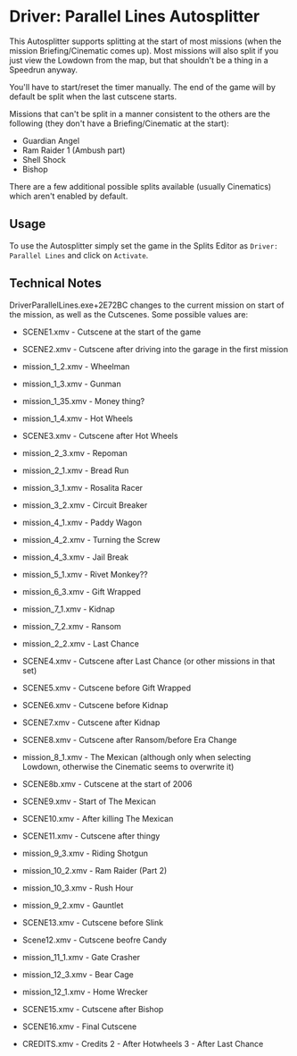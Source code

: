 # Driver: Parallel Lines Autosplitter

This Autosplitter supports splitting at the start of most missions (when the mission Briefing/Cinematic comes up). Most missions will also split if you just view the Lowdown from the map, but that shouldn't be a thing in a Speedrun anyway.

You'll have to start/reset the timer manually. The end of the game will by default be split when the last cutscene starts.

Missions that can't be split in a manner consistent to the others are the following (they don't have a Briefing/Cinematic at the start):

* Guardian Angel
* Ram Raider 1 (Ambush part)
* Shell Shock
* Bishop

There are a few additional possible splits available (usually Cinematics) which aren't enabled by default.

## Usage

To use the Autosplitter simply set the game in the Splits Editor as `Driver: Parallel Lines` and click on `Activate`.

## Technical Notes
DriverParallelLines.exe+2E72BC changes to the current mission on start of the mission, as well as the Cutscenes. Some possible values are:

* SCENE1.xmv - Cutscene at the start of the game
* SCENE2.xmv - Cutscene after driving into the garage in the first mission
* mission_1_2.xmv - Wheelman
* mission_1_3.xmv - Gunman
* mission_1_35.xmv - Money thing?
* mission_1_4.xmv - Hot Wheels
* SCENE3.xmv - Cutscene after Hot Wheels
* mission_2_3.xmv - Repoman
* mission_2_1.xmv - Bread Run
* mission_3_1.xmv - Rosalita Racer
* mission_3_2.xmv - Circuit Breaker
* mission_4_1.xmv - Paddy Wagon
* mission_4_2.xmv - Turning the Screw
* mission_4_3.xmv - Jail Break
* mission_5_1.xmv - Rivet Monkey??
* mission_6_3.xmv - Gift Wrapped
* mission_7_1.xmv - Kidnap
* mission_7_2.xmv - Ransom
* mission_2_2.xmv - Last Chance
* SCENE4.xmv - Cutscene after Last Chance (or other missions in that set)
* SCENE5.xmv - Cutscene before Gift Wrapped
* SCENE6.xmv - Cutscene before Kidnap
* SCENE7.xmv - Cutscene after Kidnap
* SCENE8.xmv - Cutscene after Ransom/before Era Change

* mission_8_1.xmv - The Mexican (although only when selecting Lowdown, otherwise the Cinematic seems to overwrite it)
* SCENE8b.xmv - Cutscene at the start of 2006
* SCENE9.xmv - Start of The Mexican
* SCENE10.xmv - After killing The Mexican
* SCENE11.xmv - Cutscene after thingy
* mission_9_3.xmv - Riding Shotgun
* mission_10_2.xmv - Ram Raider (Part 2)
* mission_10_3.xmv - Rush Hour
* mission_9_2.xmv - Gauntlet
* SCENE13.xmv - Cutscene before Slink
* Scene12.xmv - Cutscene beofre Candy
* mission_11_1.xmv - Gate Crasher
* mission_12_3.xmv - Bear Cage
* mission_12_1.xmv - Home Wrecker
* SCENE15.xmv - Cutscene after Bishop
* SCENE16.xmv - Final Cutscene
* CREDITS.xmv - Credits
2 - After Hotwheels
3 - After Last Chance
